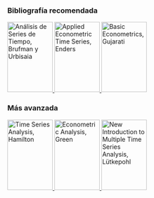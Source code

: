 ### Bibliografía recomendada
<p>
<a href="https://www.goodreads.com/book/show/22615937-an-lisis-de-series-de-tiempo">
<img border="0" title="Análisis de Series de Tiempo, Brufman y Urbisaia" 
src="https://i.gr-assets.com/images/S/compressed.photo.goodreads.com/books/1404316441l/22615937.jpg" width="103" height="160">
</a>
<a href="https://www.goodreads.com/book/show/1141041.Applied_Econometric_Time_Series">
<img border="0" title="Applied Econometric Time Series, Enders" 
src="https://i.gr-assets.com/images/S/compressed.photo.goodreads.com/books/1387714165l/1141041.jpg" width="103" height="160">
</a>
<a href="https://www.goodreads.com/book/show/6304649-basic-econometrics">
<img border="0" title="Basic Econometrics, Gujarati" 
src="https://i.gr-assets.com/images/S/compressed.photo.goodreads.com/books/1348400491l/6304649.jpg" width="103" height="160">
</a>
</p>

### Más avanzada
<p>
<a href="https://www.goodreads.com/book/show/1131921.Time_Series_Analysis">
<img border="0" title="Time Series Analysis, Hamilton" 
src="https://i.gr-assets.com/images/S/compressed.photo.goodreads.com/books/1347802271l/1131921.jpg" width="103" height="160">
</a>
<a href="https://www.goodreads.com/book/show/83280.Econometric_Analysis">
<img border="0" title="Econometric Analysis, Green" 
src="https://i.gr-assets.com/images/S/compressed.photo.goodreads.com/books/1386924179l/83280.jpg" width="103" height="160">
</a>
<a href="https://www.goodreads.com/book/show/4688640-new-introduction-to-multiple-time-series-analysis">
<img border="0" title="New Introduction to Multiple Time Series Analysis, Lütkepohl" 
src="https://i.gr-assets.com/images/S/compressed.photo.goodreads.com/books/1347606885l/4688640.jpg" width="103" height="160">
</a>
</p>
